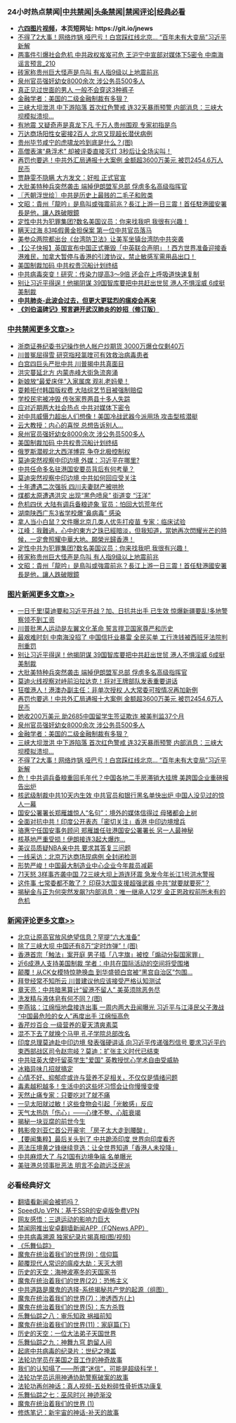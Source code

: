 <div id="tt">
<h3>24小时热点禁闻|<a href="#%E4%B8%AD%E5%85%B1%E7%A6%81%E9%97%BB%E6%9B%B4%E5%A4%9A%E6%96%87%E7%AB%A0">中共禁闻</a>|<a href="#%E5%9B%BE%E7%89%87%E6%96%B0%E9%97%BB%E6%9B%B4%E5%A4%9A%E6%96%87%E7%AB%A0">头条禁闻</a>|<a href="#%E6%96%B0%E9%97%BB%E8%AF%84%E8%AE%BA%E6%9B%B4%E5%A4%9A%E6%96%87%E7%AB%A0">禁闻评论|<a href="#%E5%BF%85%E7%9C%8B%E7%BB%8F%E5%85%B8%E5%A5%BD%E6%96%87">经典必看</a></h3>
<ul>
<li><b><a href="http://d1.bdrive.tk/64.mp4" target="_blank">六四图片视频</a>，本页短网址: https://git.io/jnews</b></li>
<li><a href="https://github.com/fqnews/bnews/blob/master/topimagenews/20200703/1355182.md">不得了2大事！网络炸锅 哑巴亏！白宫踩红线北京… “百年未有大变局”习近平新解</a></li>
<li><a href="https://github.com/fqnews/bnews/blob/master/comments/20200704/1355378.md">两事件引爆社会危机 中共政权岌岌可危 王沪宁中宣部对媒体下5密令 中南海谣言预言_210</a></li>
<li><a href="https://github.com/fqnews/bnews/blob/master/cbnews/20200704/1355401.md">砖家称贵州巨大怪声是鸟叫 有人指9级以上地震前兆</a></li>
<li><a href="https://github.com/fqnews/bnews/blob/master/comments/20200704/783272.md">泉州官员强奸幼女8000余次 涉公务员500多人</a></li>
<li><a href="https://github.com/fqnews/bnews/blob/master/lifebaike/20200704/1355354.md">真正见过世面的男人 一般不会穿这3种裤子</a></li>
<li><a href="https://github.com/fqnews/bnews/blob/master/topimagenews/20200704/1355450.md">金融学者：美国的二级金融制裁有多狠？</a></li>
<li><a href="https://github.com/fqnews/bnews/blob/master/topimagenews/20200703/1355216.md">三峡大坝泄洪 中下游陷落 首次红色警戒 连32天暴雨预警 内部消息：三峡大坝模拟溃坝…</a></li>
<li><a href="https://github.com/fqnews/bnews/blob/master/headline/20200704/1355275.md">有地震 又疑奇声是真龙下凡 千万人贵州围观 专家初指是鸟</a></li>
<li><a href="https://github.com/fqnews/bnews/blob/master/cbnews/20200704/1355349.md">万达商场阳性女密接2百人 北京又现超长潜伏病例</a></li>
<li><a href="https://github.com/fqnews/bnews/blob/master/comments/20200704/1355397.md">贵州毕节咸宁的虎啸龙吟到底是什么？(图)</a></li>
<li><a href="https://github.com/fqnews/bnews/blob/master/funmedia/20200704/1355483.md">高僧表演“悬浮术” 却被评委直接灭灯 3秒后让全场尖叫！</a></li>
<li><a href="https://github.com/fqnews/bnews/blob/master/topimagenews/20200704/1355510.md">再罚也要逃！中共外汇局通报十大案例 金额超3600万美元 被罚2454.6万人民币 </a></li>
<li><a href="https://github.com/fqnews/bnews/blob/master/yule/20200704/1355269.md">贾静雯不隐瞒 大方发文：好啦 正式官宣</a></li>
<li><a href="https://github.com/fqnews/bnews/blob/master/topimagenews/20200704/1355584.md">大批美特种兵突然袭击 端掉伊朗盟军总部 俘虏多名高级指挥官</a></li>
<li><a href="https://github.com/fqnews/bnews/blob/master/ssgc/20200704/1355347.md">〖兲朝浮世绘〗中共是历史上最贱的二毛子和败类</a></li>
<li><a href="https://github.com/fqnews/bnews/blob/master/cbnews/20200704/1355379.md">文昭：貴州「龍吟」是鳥叫或強震前兆？長江上游一日三震！首任駐港國安署長是他，讓人跌破眼鏡</a></li>
<li><a href="https://github.com/fqnews/bnews/blob/master/cbnews/20200704/1355420.md">定性中共为犯罪集团?数名美国议员：你来找我吧 我很有兴趣！</a></li>
<li><a href="https://github.com/fqnews/bnews/blob/master/cnnews/20200704/1355490.md">瞒天过海 83吨假黄金担保案 第一位中共官员落马</a></li>
<li><a href="https://github.com/fqnews/bnews/blob/master/cnnews/hknews/20200704/1355350.md">美参众两院都出台《台湾防卫法》让美军坐镇台湾防中共突袭</a></li>
<li><a href="https://github.com/fqnews/bnews/blob/master/bannedvideo/20200704/1355394.md">【公子快报】英国宣布中国正式撕毁「中英联合声明」！西方世界准备迎接香港难民，加拿大暂停与香港的引渡协议，禁止敏感军需用品出口！</a></li>
<li><a href="https://github.com/fqnews/bnews/blob/master/cbnews/20200704/1355497.md">美国制裁加码 中共权贵沉船计划终结</a></li>
<li><a href="https://github.com/fqnews/bnews/blob/master/comments/20200703/1355180.md">中共病毒突变！研究：传染力提高3～9倍 还会在上呼吸道快速复制</a></li>
<li><a href="https://github.com/fqnews/bnews/blob/master/topimagenews/20200704/1355585.md">别让习近平得逞！他揭阴谋 39国智库要把中共赶出世贸 港人不惧淫威 6成挺美制裁</a></li>
<li><b><a href="https://github.com/fqnews/bnews/blob/master/comments/20200211/1275071.md" target="_blank">中共肺炎-此波会过去，但更大更猛烈的瘟疫会再来</a></b></li>
<li><b><a href="https://github.com/fqnews/bnews/blob/master/comments/20200207/1272816.md" target="_blank">《刘伯温碑记》预言避开武汉肺炎的妙招（修订版）</a></b></li>
</ul>
</div>

<div class="catlist">
<h3><a href="https://github.com/fqnews/bnews/blob/master/cbnews/" target="_blank">中共禁闻</a><span><a href="https://github.com/fqnews/bnews/blob/master/cbnews/" target="_blank" rel="nofollow">更多文章>></a></span></h3>
<ul>
<li><a href="https://github.com/fqnews/bnews/blob/master/cbnews/20200704/1355636.md" target="_blank">浙商证券纪委书记操作他人帐户炒期货 3000万爆仓仅剩40万</a></li>
<li><a href="https://github.com/fqnews/bnews/blob/master/cbnews/20200704/1355629.md" target="_blank">川普冤屈得雪 研究指羟氯喹可有效救治病毒患者</a></li>
<li><a href="https://github.com/fqnews/bnews/blob/master/cbnews/20200704/1355624.md" target="_blank">白宫四巨头严批中共 川普揭中共真面目</a></li>
<li><a href="https://github.com/fqnews/bnews/blob/master/cbnews/20200704/1355601.md" target="_blank">洪灾蔓延北方 内蒙赤峰大街急流奔涌</a></li>
<li><a href="https://github.com/fqnews/bnews/blob/master/cbnews/20200704/1355587.md" target="_blank">新娘放“最爱床伴”入家属席 观礼老妈晕！</a></li>
<li><a href="https://github.com/fqnews/bnews/blob/master/cbnews/20200704/1355586.md" target="_blank">耍赖拒付韩国版权费 大陆综艺节目被强制赔偿</a></li>
<li><a href="https://github.com/fqnews/bnews/blob/master/cbnews/20200704/1355561.md" target="_blank">学校民宅被冲毁 传张家界两县十多人失踪</a></li>
<li><a href="https://github.com/fqnews/bnews/blob/master/cbnews/20200704/1355555.md" target="_blank">应对近期两大社会热点 中共对媒体下密令</a></li>
<li><a href="https://github.com/fqnews/bnews/blob/master/cbnews/20200704/1355503.md" target="_blank">对中共威慑力超出人们想像！美国冷战武器今派用场 攻击型核潜艇</a></li>
<li><a href="https://github.com/fqnews/bnews/blob/master/cbnews/20200704/1355502.md" target="_blank">云大教授：内心的喜悦 总想告诉别人&#8230;</a></li>
<li><a href="https://github.com/fqnews/bnews/blob/master/comments/20200704/783272.md" target="_blank">泉州官员强奸幼女8000余次 涉公务员500多人</a></li>
<li><a href="https://github.com/fqnews/bnews/blob/master/cbnews/20200704/1355497.md" target="_blank">美国制裁加码 中共权贵沉船计划终结</a></li>
<li><a href="https://github.com/fqnews/bnews/blob/master/cbnews/20200704/1355495.md" target="_blank">俄罗斯潜舰北大西洋博弈 争夺北极控制权</a></li>
<li><a href="https://github.com/fqnews/bnews/blob/master/cbnews/20200704/1355482.md" target="_blank">莫迪突然视察中印边境 外媒：习近平在哪里?</a></li>
<li><a href="https://github.com/fqnews/bnews/blob/master/cbnews/20200704/1355480.md" target="_blank">中共任命多名驻港国安要员背后有何考量？</a></li>
<li><a href="https://github.com/fqnews/bnews/blob/master/cbnews/20200704/1355468.md" target="_blank">莫迪突然视察中印边境 中共如何回应受关注</a></li>
<li><a href="https://github.com/fqnews/bnews/blob/master/cbnews/20200704/1355459.md" target="_blank">十年遭遇二次强拆 四川夫妻财产被哄抢</a></li>
<li><a href="https://github.com/fqnews/bnews/blob/master/cbnews/20200704/1355454.md" target="_blank">煤都太原遭遇洪灾 出现“黑色喷泉” 街道变 “汪洋”</a></li>
<li><a href="https://github.com/fqnews/bnews/blob/master/cbnews/20200704/1355440.md" target="_blank">危机四伏 大陆有调兵备粮迹象 官员：怕回大饥荒年代</a></li>
<li><a href="https://github.com/fqnews/bnews/blob/master/cbnews/20200704/1355439.md" target="_blank">湖南陕西广东3省学校爆“鼻病毒” 感染</a></li>
<li><a href="https://github.com/fqnews/bnews/blob/master/cbnews/20200704/1355438.md" target="_blank">拿人当小白鼠？文件曝北京几类人优先打疫苗 专家：临床试验</a></li>
<li><a href="https://github.com/fqnews/bnews/blob/master/cbnews/20200704/1355432.md" target="_blank">江峰：我難過，心中的東方之珠已經暗淡，但我知道，當她再次閃耀光芒的時候，一定會照耀中華大地。願榮光歸香港！</a></li>
<li><a href="https://github.com/fqnews/bnews/blob/master/cbnews/20200704/1355420.md" target="_blank">定性中共为犯罪集团?数名美国议员：你来找我吧 我很有兴趣！</a></li>
<li><a href="https://github.com/fqnews/bnews/blob/master/cbnews/20200704/1355401.md" target="_blank">砖家称贵州巨大怪声是鸟叫 有人指9级以上地震前兆</a></li>
<li><a href="https://github.com/fqnews/bnews/blob/master/cbnews/20200704/1355379.md" target="_blank">文昭：貴州「龍吟」是鳥叫或強震前兆？長江上游一日三震！首任駐港國安署長是他，讓人跌破眼鏡</a></li>

</ul>
</div>
<div class="catlist">
<h3><a href="https://github.com/fqnews/bnews/blob/master/topimagenews/" target="_blank">图片新闻</a><span><a href="https://github.com/fqnews/bnews/blob/master/topimagenews/" target="_blank" rel="nofollow">更多文章>></a></span></h3>
<ul>
<li><a href="https://github.com/fqnews/bnews/blob/master/topimagenews/20200704/1355676.md" target="_blank">一日千里!莫迪要和习近平开战？加、日抗共出手 已生效 惊爆新疆要乱!多地警察领不到工资</a></li>
<li><a href="https://github.com/fqnews/bnews/blob/master/topimagenews/20200704/1355623.md" target="_blank">川普批黑人运动是左翼文化革命 誓言捍卫国家尊严和历史</a></li>
<li><a href="https://github.com/fqnews/bnews/blob/master/topimagenews/20200704/1355603.md" target="_blank">最艰难时刻 中南海没招了 中国信托业暴雷 全民买单 工行洗钱被西班牙法院判刑重罚</a></li>
<li><a href="https://github.com/fqnews/bnews/blob/master/topimagenews/20200704/1355585.md" target="_blank">别让习近平得逞！他揭阴谋 39国智库要把中共赶出世贸 港人不惧淫威 6成挺美制裁</a></li>
<li><a href="https://github.com/fqnews/bnews/blob/master/topimagenews/20200704/1355584.md" target="_blank">大批美特种兵突然袭击 端掉伊朗盟军总部 俘虏多名高级指挥官</a></li>
<li><a href="https://github.com/fqnews/bnews/blob/master/topimagenews/20200704/1355571.md" target="_blank">莫迪火线视察对峙前沿拉达克！将对王牌部队发表重要讲话</a></li>
<li><a href="https://github.com/fqnews/bnews/blob/master/topimagenews/20200704/1355560.md" target="_blank">狂噬港人！港澳办副主任：非单次授权 人大常委可按情况再加新例</a></li>
<li><a href="https://github.com/fqnews/bnews/blob/master/topimagenews/20200704/1355510.md" target="_blank">再罚也要逃！中共外汇局通报十大案例 金额超3600万美元 被罚2454.6万人民币</a></li>
<li><a href="https://github.com/fqnews/bnews/blob/master/topimagenews/20200704/1355509.md" target="_blank">她收200万美元 助2685中国留学生签证欺诈 被美判监37个月</a></li>
<li><a href="https://github.com/fqnews/bnews/blob/master/comments/20200704/783272.md" target="_blank">泉州官员强奸幼女8000余次 涉公务员500多人</a></li>
<li><a href="https://github.com/fqnews/bnews/blob/master/topimagenews/20200704/1355450.md" target="_blank">金融学者：美国的二级金融制裁有多狠？</a></li>
<li><a href="https://github.com/fqnews/bnews/blob/master/topimagenews/20200703/1355216.md" target="_blank">三峡大坝泄洪 中下游陷落 首次红色警戒 连32天暴雨预警 内部消息：三峡大坝模拟溃坝…</a></li>
<li><a href="https://github.com/fqnews/bnews/blob/master/topimagenews/20200703/1355182.md" target="_blank">不得了2大事！网络炸锅 哑巴亏！白宫踩红线北京… “百年未有大变局”习近平新解</a></li>
<li><a href="https://github.com/fqnews/bnews/blob/master/topimagenews/20200703/1355135.md" target="_blank">危！中共调兵备粮重回毛年代？中国各地二手房滞销大挂牌 美跨国企业重磅报告出炉</a></li>
<li><a href="https://github.com/fqnews/bnews/blob/master/topimagenews/20200703/1355122.md" target="_blank">核武级制裁中共10天内生效 中共官员和银行黑名单快出炉 中国人没见过的惊人一幕</a></li>
<li><a href="https://github.com/fqnews/bnews/blob/master/topimagenews/20200703/1355038.md" target="_blank">国安公署署长郑雁雄惊人“名句”：境外的媒体信得过 母猪都会上树</a></li>
<li><a href="https://github.com/fqnews/bnews/blob/master/topimagenews/20200703/1355032.md" target="_blank">全面对抗中共！印度公开表态「密切关注」香港 中印边境增兵</a></li>
<li><a href="https://github.com/fqnews/bnews/blob/master/topimagenews/20200703/1355024.md" target="_blank">骆惠宁任国安事务顾问 郑雁雄任驻港国安公署署长 另一人最神秘</a></li>
<li><a href="https://github.com/fqnews/bnews/blob/master/topimagenews/20200703/1354936.md" target="_blank">核基地严重受损！伊朗接连3起大爆炸&#8230;</a></li>
<li><a href="https://github.com/fqnews/bnews/blob/master/topimagenews/20200703/1354787.md" target="_blank">美议员质疑NBA亲中共 要求其答复三问题</a></li>
<li><a href="https://github.com/fqnews/bnews/blob/master/topimagenews/20200703/1354786.md" target="_blank">一线采访：北京万达商场现病例 全封闭检测</a></li>
<li><a href="https://github.com/fqnews/bnews/blob/master/topimagenews/20200703/1354726.md" target="_blank">形势严峻！中国最大制造业中心企业今年裁员减薪</a></li>
<li><a href="https://github.com/fqnews/bnews/blob/master/topimagenews/20200702/1354699.md" target="_blank">71天怒 3样事齐袭中国 72三峡大坝上游连环震 急发今年长江1号洪水警报</a></li>
<li><a href="https://github.com/fqnews/bnews/blob/master/topimagenews/20200702/1354674.md" target="_blank">这件事 七常委都不敢了？ 印获3大国支援超强武器 中共“就要就要死”？</a></li>
<li><a href="https://github.com/fqnews/bnews/blob/master/topimagenews/20200702/1354625.md" target="_blank">揭秘金与正为何突然发飙?内部消息：唯一继承人12岁 金正恩政权前所未有的危机</a></li>

</ul>
</div>
<div class="catlist">
<h3><a href="https://github.com/fqnews/bnews/blob/master/comments/" target="_blank">新闻评论</a><span><a href="https://github.com/fqnews/bnews/blob/master/comments/" target="_blank" rel="nofollow">更多文章>></a></span></h3>
<ul>
<li><a href="https://github.com/fqnews/bnews/blob/master/comments/20200704/1355677.md" target="_blank">北京让原高官放风绝望信息？罕提“六大准备”</a></li>
<li><a href="https://github.com/fqnews/bnews/blob/master/comments/20200704/1355650.md" target="_blank">除了三峡大坝 中国还有8万“定时炸弹”！(图)</a></li>
<li><a href="https://github.com/fqnews/bnews/blob/master/comments/20200704/1355649.md" target="_blank">香港首宗「触法」案开庭 男子插「八字旗」被控「煽动分裂国家罪」</a></li>
<li><a href="https://github.com/fqnews/bnews/blob/master/comments/20200704/1355634.md" target="_blank">近6成港人支持美国制裁 学者：中共在国际活动的空间将受围堵</a></li>
<li><a href="https://github.com/fqnews/bnews/blob/master/comments/20200704/1355630.md" target="_blank">颠覆！从CK女模特惊艳换血 到华盛顿白宫被“黑宫自治区”包围…</a></li>
<li><a href="https://github.com/fqnews/bnews/blob/master/comments/20200704/1355626.md" target="_blank">拜登经常不知所云 川普建议他应该接受严格认知测试</a></li>
<li><a href="https://github.com/fqnews/bnews/blob/master/comments/20200704/1355625.md" target="_blank">章天亮：中共暗黑算计“留港不留人” 美英须除恶务尽</a></li>
<li><a href="https://github.com/fqnews/bnews/blob/master/comments/20200704/1355622.md" target="_blank">洗发精与液体皂有何不同？(图)</a></li>
<li><a href="https://github.com/fqnews/bnews/blob/master/comments/20200704/1355604.md" target="_blank">李燕铭：江绵恒地盘接连出事 一周内两大丑闻曝光 习近平与江泽民父子激战 “中国最危险的女人”再度出手 江绵恒高危</a></li>
<li><a href="https://github.com/fqnews/bnews/blob/master/comments/20200704/1355592.md" target="_blank">香芹炒百合 一级营养的夏天清爽素菜</a></li>
<li><a href="https://github.com/fqnews/bnews/blob/master/comments/20200704/1355589.md" target="_blank">混不下去了就换个马甲 孔子学院总部改名</a></li>
<li><a href="https://github.com/fqnews/bnews/blob/master/comments/20200704/1355582.md" target="_blank">印度总理莫迪赴中印边境 發表强硬讲话 向习近平传递强烈信号 要求习近平约束西部战区司令赵宗岐？莫迪：扩张主义时代已结束</a></li>
<li><a href="https://github.com/fqnews/bnews/blob/master/comments/20200704/1355578.md" target="_blank">中共驻英大使吁留英学生&quot;爱国&quot;  英教授忧心学术自由受威胁</a></li>
<li><a href="https://github.com/fqnews/bnews/blob/master/comments/20200704/1355570.md" target="_blank">冰箱异味几招就搞定</a></li>
<li><a href="https://github.com/fqnews/bnews/blob/master/comments/20200704/1355569.md" target="_blank">心情不好、抑郁症或许与营养不足相关，不仅仅是情绪问题</a></li>
<li><a href="https://github.com/fqnews/bnews/blob/master/comments/20200704/1355568.md" target="_blank">毒素越积越多！生活中的这些坏习惯会让你慢慢变傻</a></li>
<li><a href="https://github.com/fqnews/bnews/blob/master/comments/20200704/1355567.md" target="_blank">天然止痛专家：只要吃对了就不痛</a></li>
<li><a href="https://github.com/fqnews/bnews/blob/master/comments/20200704/1355566.md" target="_blank">一见太阳就过敏！这些食物会引起「光敏感」反应</a></li>
<li><a href="https://github.com/fqnews/bnews/blob/master/comments/20200704/1355565.md" target="_blank">天气太热防「伤心」——心律不整、心脏衰竭</a></li>
<li><a href="https://github.com/fqnews/bnews/blob/master/comments/20200704/1355564.md" target="_blank">揭秘一块豆腐的前世今生</a></li>
<li><a href="https://github.com/fqnews/bnews/blob/master/comments/20200704/1355558.md" target="_blank">韩影帝刘亚仁首公开豪宅  「房子太大走到腰酸」</a></li>
<li><a href="https://github.com/fqnews/bnews/blob/master/comments/20200704/1355554.md" target="_blank">【要闻集粹】最后关头到了 中共跪添印度 世界向印度看齐</a></li>
<li><a href="https://github.com/fqnews/bnews/blob/master/comments/20200704/1355553.md" target="_blank">恶法压境黄之锋继续竞选：让全世界知道「香港人未投降」</a></li>
<li><a href="https://github.com/fqnews/bnews/blob/master/comments/20200704/1355521.md" target="_blank">中共麻烦大了 与21国有边境争端 名单曝光</a></li>
<li><a href="https://github.com/fqnews/bnews/blob/master/comments/20200704/1355504.md" target="_blank">美驻港总领事批恶法 明言不会疏远泛民派</a></li>

</ul>
</div>

<div class="catlist">
<h3>必看经典好文</h3>
<ul>
<li><a href="https://github.com/fqnews/bnews/blob/master/fanqiang/20200616/1345793.md" target="_blank">翻墙看新闻会被抓吗？</a></li>
<li><a href="https://github.com/fqnews/bnews/blob/master/cbnews/20191226/1241739.md" target="_blank">SpeedUp VPN：基于SSR的安卓版免费VPN</a></li>
<li><a href="https://github.com/fqnews/bnews/blob/master/cbnews/20200126/1265515.md" target="_blank">网友感悟：三退运动的影响力巨大</a></li>
<li><a href="https://github.com/fqnews/bnews/blob/master/comments/20200503/1322531.md" target="_blank">禁闻网推出安卓翻墙新闻APP（FQNews APP）</a></li>
<li><a href="https://github.com/fqnews/bnews/blob/master/ccpdope/20200412/1311165.md" target="_blank">中共病毒溯源 独家纪录片揭真相(图/视频)</a></li>
<li><a href="https://github.com/fqnews/bnews/blob/master/comments/20200527/783191.md" target="_blank">《乐舞仙踪》</a></li>
<li><a href="https://github.com/fqnews/bnews/blob/master/topimagenews/20180529/949649.md" target="_blank">魔鬼在统治着我们的世界(9)：信仰篇</a></li>
<li><a href="https://github.com/fqnews/bnews/blob/master/comments/20200619/783185.md" target="_blank">颠覆现代人常识的瘟疫大劫：天灭大明</a></li>
<li><a href="https://github.com/fqnews/bnews/blob/master/tculture/xiulian/20170318/732480.md" target="_blank">历史的天空：海神波塞冬的天国家书</a></li>
<li><a href="https://github.com/fqnews/bnews/blob/master/comments/20180804/981524.md" target="_blank">魔鬼在统治着我们的世界(22)：恐怖主义</a></li>
<li><a href="https://github.com/fqnews/bnews/blob/master/comments/20181209/1044543.md" target="_blank">中共道路是魔鬼的选择-系统揭秘共产党的起源（组图）</a></li>
<li><a href="https://github.com/fqnews/bnews/blob/master/topimagenews/20180527/948369.md" target="_blank">魔鬼在统治着我们的世界(7)：渗透西方(上)</a></li>
<li><a href="https://github.com/fqnews/bnews/blob/master/topimagenews/20180524/946967.md" target="_blank">魔鬼在统治着我们的世界(5)：东方杀戮</a></li>
<li><a href="https://github.com/fqnews/bnews/blob/master/tculture/20170717/792953.md" target="_blank">乐舞仙踪之八：审乐知政 祸福前知</a></li>
<li><a href="https://github.com/fqnews/bnews/blob/master/topimagenews/20180530/950691.md" target="_blank">魔鬼在统治着我们的世界(11)：家庭篇(下)</a></li>
<li><a href="https://github.com/fqnews/bnews/blob/master/tculture/20121025/73067.md" target="_blank">历史的天空：一位大法弟子天国世界</a></li>
<li><a href="https://github.com/fqnews/bnews/blob/master/tculture/20170718/793528.md" target="_blank">乐舞仙踪之九：神舞九穹 韵留人间</a></li>
<li><a href="https://github.com/fqnews/bnews/blob/master/comments/20200702/1354076.md" target="_blank">起底中共病毒的纪录片：世纪之掩盖</a></li>
<li><a href="https://github.com/fqnews/bnews/blob/master/comments/20200511/1326751.md" target="_blank">法轮功学员在美国之音工作的神奇故事</a></li>
<li><a href="https://github.com/fqnews/bnews/blob/master/sohnews/20161029/607205.md" target="_blank">我们的认知塌了——所谓“迷信”，可能是超级科学！</a></li>
<li><a href="https://github.com/fqnews/bnews/blob/master/cbnews/20170626/780479.md" target="_blank">法轮功学员运用神通协助警察破案的故事</a></li>
<li><a href="https://github.com/fqnews/bnews/blob/master/comments/20190516/1128964.md" target="_blank">法轮功再创神话：真人视频-五处粉碎性骨折炼功康复</a></li>
<li><a href="https://github.com/fqnews/bnews/blob/master/tculture/20190101/792550.md" target="_blank">乐舞仙踪之七：巫风时兴 神迹渐没</a></li>
<li><a href="https://github.com/fqnews/bnews/blob/master/topimagenews/20180519/944624.md" target="_blank">魔鬼在统治着我们的世界 (1)</a></li>
<li><a href="https://github.com/fqnews/bnews/blob/master/comments/20190418/1115565.md" target="_blank">修炼笔记：新宇宙的神话-补天的故事</a></li>

</ul>
</div>